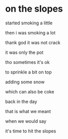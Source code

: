 # on the slopes

started smoking a little

then i was smoking a lot

thank god it was not crack

it was only the pot

tho sometimes it's ok

to sprinkle a bit on top

adding some snow

which can also be coke

back in the day

that is what we meant

when we would say

it's time to hit the slopes